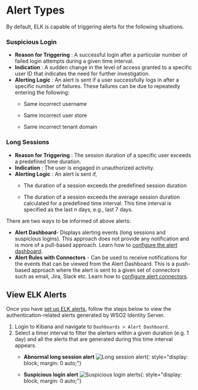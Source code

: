 # Alert Types

By default, ELK is capable of triggering alerts for the following
situations.

### Suspicious Login

- **Reason for Triggering** : A successful login after a particular
  number of failed login attempts during a given time interval.
- **Indication** : A sudden change in the level of access granted to a
  specific user ID that indicates the need for further investigation.
- **Alerting Logic** : An alert is sent if a user successfully logs in
  after a specific number of failures. These failures can be due to
  repeatedly entering the following:
    - Same incorrect username

    - Same incorrect user store

    - Same incorrect tenant domain

### Long Sessions

- **Reason for Triggering** : The session duration of a specific user
  exceeds a predefined time duration.
- **Indication** : The user is engaged in unauthorized activity.
- **Alerting Logic** : An alert is sent if,
    - The duration of a session exceeds the predefined session
      duration

    - The duration of a session exceeds the average session duration
      calculated for a predefined time interval. This time interval is
      specified as the last n days, e.g., last 7 days.

There are two ways to be informed of above alerts:

- **Alert Dashboard**- Displays alerting events (long sessions and
  suspicious logins). This approach does not provide any notification and is more of a pull-based approach. Learn how to [configure the alert dashboard]({{base_path}}/deploy/elk-configuring-alerts).
- **Alert Rules with Connectors** - Can be used to receive
  notifications for the events that can be viewed from the Alert Dashboard. This is a push-based approach where
  the alert is sent to a given set of connectors such as email, Jira, Slack etc. Learn how to [configure alert connectors]({{base_path}}/deploy/elk-configuring-alerts/#configure-alert-connectors).

## View ELK Alerts

Once you have [set up ELK alerts]({{base_path}}/deploy/elk-configuring-alerts), follow the steps below to view the authentication-related alerts generated by WSO2 Identity Server.

1. Login to Kibana and navigate to `Dashboards > Alert Dashboard`.
2. Select a timer interval to filter the alerters within a given duration (e.g. 1 day) and all the alerts that are generated during this time interval appears.
    - **Abnormal long session alert**
    ![Long session alert]({{base_path}}/assets/img/elk-analytics/alerting/elk-alerting-5.png){: style="display: block; margin: 0 auto;"}

    - **Suspicious login alert**
    ![Suspicious login alerts]({{base_path}}/assets/img/elk-analytics/alerting/elk-alerting-2.png){: style="display: block; margin: 0 auto;"}